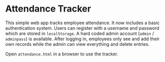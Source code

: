 # Attendance Tracker

This simple web app tracks employee attendance. It now includes a basic authentication system. Users can register with a username and password which are stored in `localStorage`. A hard coded admin account (`admin` / `adminpass`) is available. After logging in, employees only see and add their own records while the admin can view everything and delete entries.

Open `attendance.html` in a browser to use the tracker.
